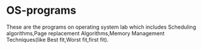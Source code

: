 # OS-programs
These are the programs on operating system lab which includes Scheduling algorithms,Page replacement Algorithms,Memory Management Techniques(like Best fit,Worst fit,first fit).
